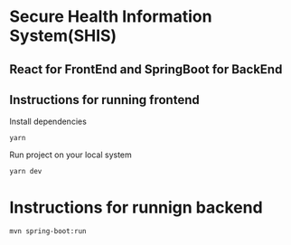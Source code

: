 # Secure Health Information System(SHIS)

## React for FrontEnd and SpringBoot for BackEnd

## Instructions for running frontend

Install dependencies

```
yarn
```

Run project on your local system

```
yarn dev
```

# Instructions for runnign backend

```
mvn spring-boot:run
```
